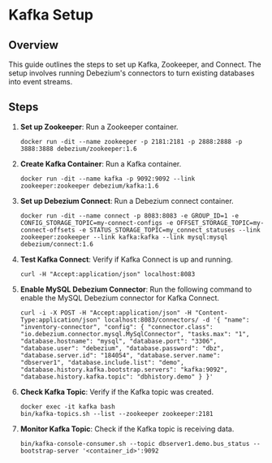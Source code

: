 # Kafka Setup

## Overview
This guide outlines the steps to set up Kafka, Zookeeper, and Connect. The setup involves running Debezium's connectors to turn existing databases into event streams.

## Steps
1. **Set up Zookeeper**: Run a Zookeeper container.
    ```
    docker run -dit --name zookeeper -p 2181:2181 -p 2888:2888 -p 3888:3888 debezium/zookeeper:1.6
    ```

2. **Create Kafka Container**: Run a Kafka container.
    ```
    docker run -dit --name kafka -p 9092:9092 --link zookeeper:zookeeper debezium/kafka:1.6
    ```

3. **Set up Debezium Connect**: Run a Debezium connect container.
    ```
    docker run -dit --name connect -p 8083:8083 -e GROUP_ID=1 -e CONFIG_STORAGE_TOPIC=my-connect-configs -e OFFSET_STORAGE_TOPIC=my-connect-offsets -e STATUS_STORAGE_TOPIC=my_connect_statuses --link zookeeper:zookeeper --link kafka:kafka --link mysql:mysql debezium/connect:1.6
    ```

4. **Test Kafka Connect**: Verify if Kafka Connect is up and running.
    ```
    curl -H "Accept:application/json" localhost:8083
    ```

5. **Enable MySQL Debezium Connector**: Run the following command to enable the MySQL Debezium connector for Kafka Connect.
    ```
    curl -i -X POST -H "Accept:application/json" -H "Content-Type:application/json" localhost:8083/connectors/ -d '{ "name": "inventory-connector", "config": { "connector.class": "io.debezium.connector.mysql.MySqlConnector", "tasks.max": "1", "database.hostname": "mysql", "database.port": "3306", "database.user": "debezium", "database.password": "dbz", "database.server.id": "184054", "database.server.name": "dbserver1", "database.include.list": "demo", "database.history.kafka.bootstrap.servers": "kafka:9092", "database.history.kafka.topic": "dbhistory.demo" } }'
    ```

6. **Check Kafka Topic**: Verify if the Kafka topic was created.
    ```
    docker exec -it kafka bash
    bin/kafka-topics.sh --list --zookeeper zookeeper:2181
    ```

7. **Monitor Kafka Topic**: Check if the Kafka topic is receiving data.
    ```
    bin/kafka-console-consumer.sh --topic dbserver1.demo.bus_status --bootstrap-server '<container_id>':9092
    ```
